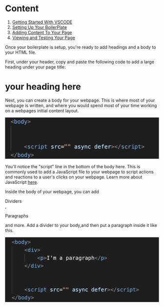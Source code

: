 # Content

1. [Getting Started With VSCODE](GettingStarted.md)
2. [Setting Up Your BoilerPlate](BoilerPlate.md)
3. [Adding Content To Your Page](Content.md)
4. [Viewing and Testing Your Page](Testing.md)

Once your boilerplate is setup, you're ready to add headings and a body to your HTML file. 

First, under your header, copy and paste the following code to add a large heading under your page title: <h1>your heading here</h1>


Next, you can create a body for your webpage.  This is where most of your webpage is written, and where you would spend most of your time working on a webpages initial content layout. 

![body](img3.png)

You'll notice the "script" line in the bottom of the body here.  This is commonly used to add a JavaScript file to your webpage to script actions and reactions to a user's clicks on your webpage.  Learn more about JavaScript [here](https://www.w3schools.com/js/js_intro.asp).

Inside the body of your webpage, you can add <div>Dividers</div>, <p>Paragraphs</p> and more.  Add a divider to your body,and then put a paragraph inside it like this.

![div and paragraph](img4.png)
